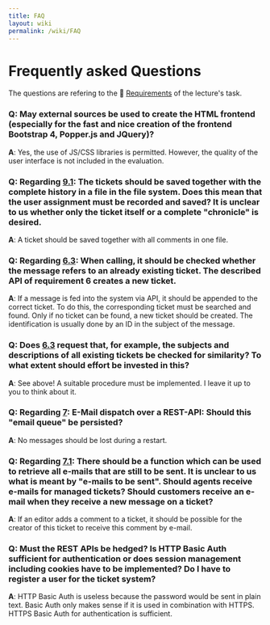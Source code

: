 ```yaml
---
title: FAQ
layout: wiki
permalink: /wiki/FAQ
---
```


# Frequently asked Questions

The questions are refering to the :book: [Requirements](Requirements.md) of the
lecture's task.

### Q: May external sources be used to create the HTML frontend (especially for the fast and nice creation of the frontend Bootstrap 4, Popper.js and JQuery)?

**A**: Yes, the use of JS/CSS libraries is permitted. However, the
quality of the user interface is not included in the evaluation.

### Q: Regarding [9.1](Requirements.md#9-storage): The tickets should be saved together with the complete history in a file in the file system. Does this mean that the user assignment must be recorded and saved? It is unclear to us whether only the ticket itself or a complete "chronicle" is desired.

**A**: A ticket should be saved together with all comments in one
file.

### Q: Regarding [6.3](Requirements.md#6-e-mail-recipience-over-a-rest-api): When calling, it should be checked whether the message refers to an already existing ticket. The described API of requirement 6 creates a new ticket.

**A**: If a message is fed into the system via API, it should be
appended to the correct ticket. To do this, the corresponding ticket
must be searched and found. Only if no ticket can be found, a new
ticket should be created. The identification is usually done by an
ID in the subject of the message.

### Q: Does [6.3](Requirements.md#6-e-mail-recipience-over-a-rest-api) request that, for example, the subjects and descriptions of all existing tickets be checked for similarity? To what extent should effort be invested in this?

**A**: See above! A suitable procedure must be implemented. I leave
it up to you to think about it.

### Q: Regarding [7](Requirements.md#7-e-mail-dispatch-over-a-rest-api): E-Mail dispatch over a REST-API: Should this "email queue" be persisted?

**A**: No messages should be lost during a restart.

### Q: Regarding [7.1](Requirements.md#7-e-mail-dispatch-over-a-rest-api): There should be a function which can be used to retrieve all e-mails that are still to be sent. It is unclear to us what is meant by "e-mails to be sent". Should agents receive e-mails for managed tickets? Should customers receive an e-mail when they receive a new message on a ticket?

**A**: If an editor adds a comment to a ticket, it should be possible
for the creator of this ticket to receive this comment by e-mail.

### Q: Must the REST APIs be hedged? Is HTTP Basic Auth sufficient for authentication or does session management including cookies have to be implemented? Do I have to register a user for the ticket system?

**A**: HTTP Basic Auth is useless because the password would be
sent in plain text. Basic Auth only makes sense if it is used in
combination with HTTPS. HTTPS Basic Auth for authentication is
sufficient.
